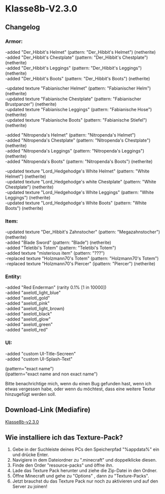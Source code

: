 # Klasse8b-V2.3.0            
                    
## Changelog               
                    
### Armor:                  
                     
-added "Der_Hibbit's Helmet" (pattern: "Der_Hibbit's Helmet") (netherite)                        
-added "Der_Hibbit's Chestplate" (pattern: "Der_Hibbit's Chestplate") (netherite)             
-added "Der_Hibbit's Leggings" (pattern: "Der_Hibbit's Leggings") (netherite)        
-added "Der_Hibbit's Boots" (pattern: "Der_Hibbit's Boots") (netherite)        
                    
-updated texture "Fabianischer Helmet" (pattern: "Fabianischer Helm") (netherite)             
-updated texture "Fabianische Chestplate" (pattern: "Fabianischer Brustpanzer") (netherite)        
-updated texture "Fabianische Leggings" (pattern: "Fabianische Hose") (netherite)              
-updated texture "Fabianische Boots" (pattern: "Fabianische Stiefel") (netherite)            
                    
-added "Nitropenda's Helmet" (pattern: "Nitropenda's Helmet")               
-added "Nitropenda's Chestplate" (pattern: "Nitropenda's Chestplate") (netherite)            
-added "Nitropenda's Leggings" (pattern: "Nitropenda's Leggings") (netherite)                
-added "Nitropenda's Boots" (pattern: "Nitropenda's Boots") (netherite)                  
                   
-updated texture "Lord_Hedgehodge's White Helmet" (pattern: "White Helmet") (netherite)                 
-updated texture "Lord_Hedgehodge's white Chestplate" (pattern: "White Chestplate") (netherite)                     
-updated texture "Lord_Hedgehodge's White Leggings" (pattern: "White Leggings") (netherite)                     
-updated texture "Lord_Hedgehodge's White Boots" (pattern: "White Boots") (netherite)                     
                     
### Item:                     
                     
-updated texture "Der_Hibbit's Zahnstocher" (pattern: "Megazahnstocher") (netherite)                     
-added "Blade Sword" (pattern: "Blade") (netherite)                     
-added "Teletibi's Totem" (pattern: "Teletibi's Totem")                     
-added texture "misterious item" (pattern: "???")                     
-replaced texture "Holzmann70's Totem" (pattern: "Holzmann70's Totem")                     
-replaced texture "Holzmann70's Piercer" (ipattern: "Piercer") (netherite)                     
                     
### Entity:                     
                     
-added "Red Enderman" (rarity 0.1% [1 in 10000])                     
-added "axelotl_light_blue"                     
-added "axelotl_gold"                     
-added "axelotl_pink"                     
-added "axelotl_light_brown)                     
-added "axelotl_black"                     
-added "axelotl_glow"                     
-added "axelotl_green"                     
-added "axelotl_red"                     
                     
### UI:                     
                     
-added "custom UI-Title-Secreen"                     
-added "custom UI-Splash-Text"                     
                     
                     
(pattern="exact name")                     
(ipattern="exact name and non exact name")                     
                     
Bitte benachrichtige mich, wenn du einen Bug gefunden hast, wenn ich etwas vergessen habe, oder wenn du möchtest, dass eine weitere Textur hinzugefügt werden soll.                     
                     
## Download-Link (Mediafire)                     
                     
[Klasse8b-v2.3.0](https://www.mediafire.com/file/7lvlwte03u33cir/klasse8b_v2.3.0.zip/file)                           
                              
## Wie installiere ich das Texture-Pack?                     
                     
1. Gebe in der Suchleiste deines PCs den Speicherpfad "%appdata%" ein und drücke Enter.                     
2. Navigiere in dem Dateiordner zu ".minecraft" und doppelklicke diesen.                         
3. Finde den Order "resource-packs" und öffne ihn.                       
4. Lade das Texture Pack herunter und ziehe die Zip-Datei in den Ordner.                                
5. Öffne Minecraft und gehe zu "Options" , dann zu "Texture-Packs".                     
6. Jetzt brauchst du das Texture Pack nur noch zu aktivieren und auf den Server zu joinen!      
